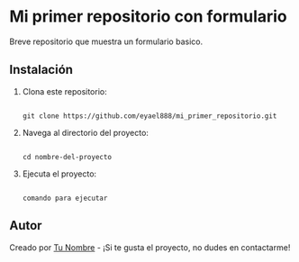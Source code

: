 # Mi primer repositorio con formulario

Breve repositorio que muestra un formulario basico.

## Instalación

1. Clona este repositorio:

    ```

    git clone https://github.com/eyael888/mi_primer_repositorio.git

    ```

2. Navega al directorio del proyecto:

    ```

    cd nombre-del-proyecto

    ```

3. Ejecuta el proyecto:

    ```

    comando para ejecutar

    ```

## Autor

Creado por [Tu Nombre](https://github.com/tuusuario) - ¡Si te gusta el proyecto, no dudes en contactarme!

